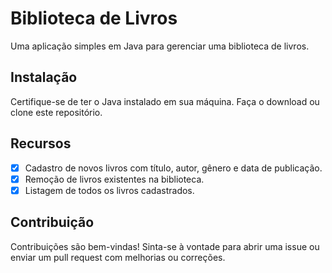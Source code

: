 # Biblioteca de Livros 
Uma aplicação simples em Java para gerenciar uma biblioteca de livros.

## Instalação
Certifique-se de ter o Java instalado em sua máquina.
Faça o download ou clone este repositório.

## Recursos
- [x] Cadastro de novos livros com título, autor, gênero e data de publicação.
- [x] Remoção de livros existentes na biblioteca.
- [x] Listagem de todos os livros cadastrados.

## Contribuição
Contribuições são bem-vindas! Sinta-se à vontade para abrir uma issue ou enviar um pull request com melhorias ou correções.


